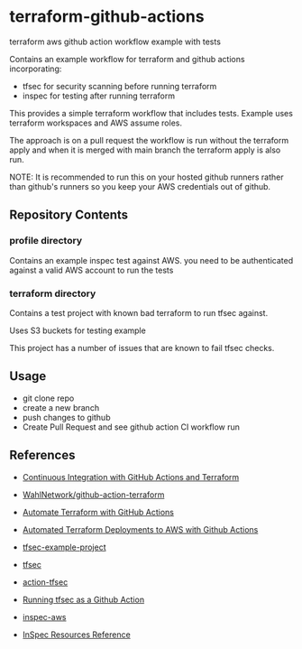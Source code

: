 # terraform-github-actions
terraform aws github action workflow example with tests

Contains an example workflow for terraform and github actions incorporating:
- tfsec for security scanning before running terraform  
- inspec for testing after running terraform 

This provides a simple terraform workflow that includes tests. 
Example uses terraform workspaces and AWS assume roles. 

The approach is on a pull request the workflow is run without the terraform apply and when it is merged with main branch the terraform apply is also run.  

NOTE: It is recommended to run this on your hosted github runners rather than github's runners so you keep your AWS credentials out of github. 


## Repository Contents 

### profile directory 

Contains an example inspec test against AWS. you need to be authenticated against a valid AWS account to run the tests 

### terraform directory 

Contains a test project with known bad terraform to run tfsec against.

Uses S3 buckets for testing example 

This project has a number of issues that are known to fail tfsec checks.

## Usage 

- git clone repo 
- create a new branch 
- push changes to github 
- Create Pull Request and see github action CI workflow run  


## References 

- [Continuous Integration with GitHub Actions and Terraform](https://wahlnetwork.com/2020/05/12/continuous-integration-with-github-actions-and-terraform/)
- [WahlNetwork/github-action-terraform](https://github.com/WahlNetwork/github-action-terraform)
- [Automate Terraform with GitHub Actions](https://learn.hashicorp.com/tutorials/terraform/github-actions)
- [Automated Terraform Deployments to AWS with Github Actions](https://medium.com/@dnorth98/automated-terraform-deployments-to-aws-with-github-actions-c590c065c179)

- [tfsec-example-project](https://github.com/tfsec/tfsec-example-project)
- [tfsec](https://github.com/tfsec/tfsec)
- [action-tfsec](https://github.com/reviewdog/action-tfsec)
- [Running tfsec as a Github Action](https://www.owenrumney.co.uk/running-tfsec-as-a-github-action/)

- [inspec-aws](https://github.com/inspec/inspec-aws)
- [InSpec Resources Reference](https://docs.chef.io/inspec/resources/)
